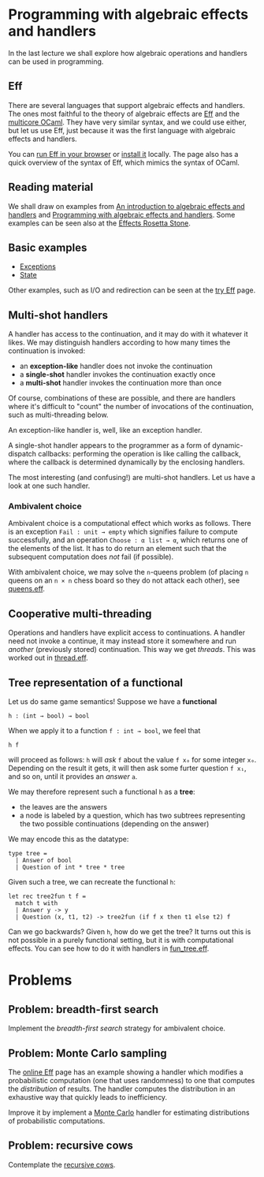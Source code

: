 # Programming with algebraic effects and handlers

In the last lecture we shall explore how algebraic operations and handlers can
be used in programming.

## Eff

There are several languages that support algebraic effects and handlers. The
ones most faithful to the theory of algebraic effects are
[Eff](http://www.eff-lang.org) and the [multicore
OCaml](https://github.com/ocamllabs/ocaml-multicore). They have very similar
syntax, and we could use either, but let us use Eff, just because it was the
first language with algebraic effects and handlers.

You can [run Eff in your browser](http://www.eff-lang.org/try/) or [install
it](https://github.com/matijapretnar/eff/#installation--usage) locally. The page
also has a quick overview of the syntax of Eff, which mimics the syntax of
OCaml.


## Reading material

We shall draw on examples from [An introduction to algebraic effects and
handlers](http://www.eff-lang.org/handlers-tutorial.pdf) and [Programming with
algebraic effects and handlers](https://arxiv.org/abs/1203.1539). Some examples
can be seen also at the [Effects Rosetta
Stone](https://github.com/effect-handlers/effects-rosetta-stone).


## Basic examples

* [Exceptions](./eff-examples/exception.eff)
* [State](./eff-examples/state.eff)

Other examples, such as I/O and redirection can be seen at the [try Eff](http://www.eff-lang.org/try/) page.

## Multi-shot handlers

A handler has access to the continuation, and it may do with it whatever it
likes. We may distinguish handlers according to how many times the continuation
is invoked:

* an **exception-like** handler does not invoke the continuation
* a **single-shot** handler invokes the continuation exactly once
* a **multi-shot** handler invokes the continuation more than once

Of course, combinations of these are possible, and there are handlers where it's
difficult to "count" the number of invocations of the continuation, such as
multi-threading below.

An exception-like handler is, well, like an exception handler.

A single-shot handler appears to the programmer as a form of dynamic-dispatch
callbacks: performing the operation is like calling the callback, where the
callback is determined dynamically by the enclosing handlers.

The most interesting (and confusing!) are multi-shot handlers. Let us have a
look at one such handler.

### Ambivalent choice

Ambivalent choice is a computational effect which works as follows. There is an
exception `Fail : unit → empty` which signifies failure to compute successfully,
and an operation `Choose : α list → α`, which returns one of the elements of the
list. It has to do return an element such that the subsequent computation does
*not* fail (if possible).

With ambivalent choice, we may solve the `n`-queens problem (of placing `n`
queens on an `n × n` chess board so they do not attack each other), see [queens.eff](eff-examples/queens.eff).

## Cooperative multi-threading

Operations and handlers have explicit access to continuations. A handler need
not invoke a continue, it may instead store it somewhere and run *another*
(previously stored) continuation. This way we get *threads*. This was worked out
in [thread.eff](eff-examples/thread.eff).

## Tree representation of a functional

Let us do same game semantics! Suppose we have a **functional**

    h : (int → bool) → bool

When we apply it to a function `f : int → bool`, we feel that

    h f

will proceed as follows: `h` will *ask* `f` about the value `f x₀` for some
integer `x₀`. Depending on the result it gets, it will then ask some furter
question `f x₁`, and so on, until it provides an *answer* `a`.

We may therefore represent such a functional `h` as a **tree**:

* the leaves are the answers
* a node is labeled by a question, which has two subtrees representing
  the two possible continuations (depending on the answer)

We may encode this as the datatype:

    type tree =
      | Answer of bool
      | Question of int * tree * tree

Given such a tree, we can recreate the functional `h`:

    let rec tree2fun t f =
      match t with
      | Answer y -> y
      | Question (x, t1, t2) -> tree2fun (if f x then t1 else t2) f

Can we go backwards? Given `h`, how do we get the tree? It turns out this is not
possible in a purely functional setting, but it is with computational effects.
You can see how to do it with handlers in [fun_tree.eff](./eff-examples/fun_tree.eff).

# Problems

## Problem: breadth-first search

Implement the *breadth-first search* strategy for ambivalent choice.

## Problem: Monte Carlo sampling

The [online Eff](http://www.eff-lang.org/try/) page has an example showing a
handler which modifies a probabilistic computation (one that uses randomness) to
one that computes the *distribution* of results. The handler computes the
distribution in an exhaustive way that quickly leads to inefficiency.

Improve it by implement a [Monte
Carlo](https://en.wikipedia.org/wiki/Monte_Carlo_method) handler for estimating
distributions of probabilistic computations.

## Problem: recursive cows

Contemplate the [recursive cows](https://github.com/effect-handlers/effects-rosetta-stone/tree/master/examples/recursive-cow).

